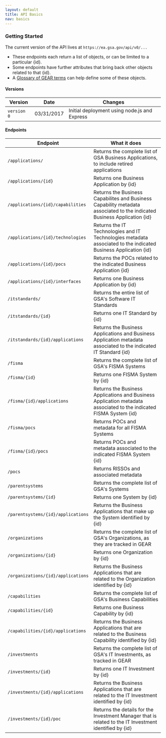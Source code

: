 ```yaml
---
layout: default
title: API Basics
nav: basics
---
```


### Getting Started

The current version of the API lives at ```https://ea.gsa.gov/api/v0/...```

- These endpoints each return a list of objects, or can be limited to a particular {id}.
- Some endpoints have further attributes that bring back other objects related to that {id}. 
- A [Glossary of GEAR terms](https://ea.gsa.gov/#!/glossary) can help define some of these objects. 

#### Versions

| Version | Date | Changes | 
| ------------- | ------------- | ------------- |
| ```version 0``` | 03/31/2017 | Initial deployment using node.js and Express


#### Endpoints

| Endpoint | What it does |
| ------------- | -------------|
| ```/applications/``` | Returns the complete list of GSA Business Applications, to include retired applications 
| ```/applications/{id}``` | Returns one Business Application by {id}
| ```/applications/{id}/capabilities``` | Returns the Business Capabilites and Business Capability metadata associated to the indicated Business Application {id}
| ```/applications/{id}/technologies``` | Returns the IT Technologies and IT Technologies metadata associated to the indicated Business Application {id}
| ```/applications/{id}/pocs``` | Returns the POCs related to the indicated Business Application {id}
| ```/applications/{id}/interfaces``` | Returns one Business Application by {id}
| ```/itstandards/``` | Returns the entire list of GSA's Software IT Standards 
| ```/itstandards/{id}``` | Returns one IT Standard by {id}
| ```/itstandards/{id}/applications``` | Returns the Business Applications and Business Application metadata associated to the indicated IT Standard {id}
| ```/fisma``` | Returns the complete list of GSA's FISMA Systems
| ```/fisma/{id}``` | Returns one FISMA System by {id}
| ```/fisma/{id}/applications``` | Returns the Business Applications and Business Application metadata associated to the indicated FISMA System {id}
| ```/fisma/pocs``` | Returns POCs and metadata for all FISMA Systems
| ```/fisma/{id}/pocs``` | Returns POCs and metadata associated to the indicated FISMA System {id}
| ```/pocs``` | Returns RISSOs and associated metadata
| ```/parentsystems``` | Returns the complete list of GSA's Systems
| ```/parentsystems/{id}``` | Returns one System by {id}
| ```/parentsystems/{id}/applications``` | Returns the Business Applications that make up the System identified by {id}
| ```/organizations``` | Returns the complete list of GSA's Organizations, as they are tracked in GEAR
| ```/organizations/{id}``` | Returns one Organization by {id}
| ```/organizations/{id}/applications``` | Returns the Business Applications that are related to the Organization identified by {id}
| ```/capabilities``` | Returns the complete list of GSA's Business Capabilities
| ```/capabilities/{id}``` | Returns one Business Capability by {id}
| ```/capabilities/{id}/applications``` | Returns the Business Applications that are related to the Business Capability identified by {id}
| ```/investments``` | Returns the complete list of GSA's IT Investments, as tracked in GEAR
| ```/investments/{id}``` | Returns one IT Investment by {id}
| ```/investments/{id}/applications``` | Returns the Business Applications that are related to the IT Investment identified by {id}
| ```/investments/{id}/poc``` | Returns the details for the Investment Manager that is related to the IT Investment identified by {id}




<body id="basics"></body>
